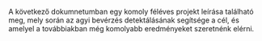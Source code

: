 A következő dokumnetumban egy komoly féléves projekt leírása található meg, mely során az agyi bevérzés
detektálásának segítsége a cél, és amelyel a továbbiakban még komolyabb eredményeket szeretnénk elérni.